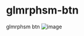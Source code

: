 # glmrphsm-btn
glmrphsm btn
![image](https://github.com/nabinjana-dsc/glmrphsm-btn/assets/120771456/7fae5b1c-5428-46eb-9ad7-eb1b27af3f4b)
